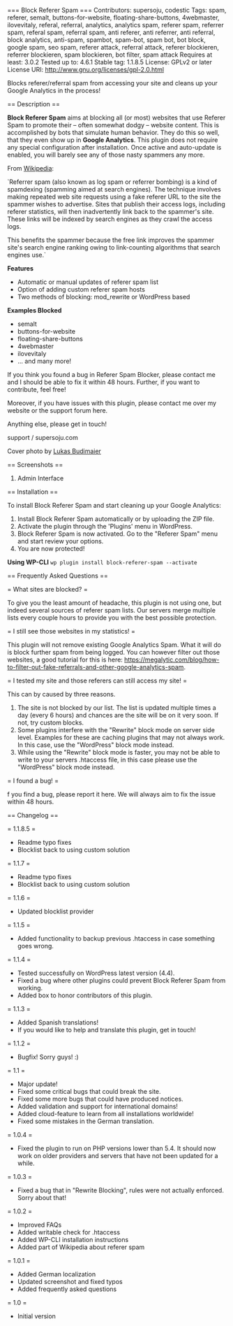 === Block Referer Spam ===
Contributors: supersoju, codestic
Tags: spam, referer, semalt, buttons-for-website, floating-share-buttons, 4webmaster, ilovevitaly, referal, referral, analytics, analytics spam, referer spam, referrer spam, referal spam, referral spam, anti referer, anti referrer, anti referral, block analytics, anti-spam, spambot, spam-bot, spam bot, bot block, google spam, seo spam, referer attack, referral attack, referer blockieren, referrer blockieren, spam blockieren, bot filter, spam attack
Requires at least: 3.0.2
Tested up to: 4.6.1
Stable tag: 1.1.8.5
License: GPLv2 or later
License URI: http://www.gnu.org/licenses/gpl-2.0.html

Blocks referer/referral spam from accessing your site and cleans up your Google Analytics in the process!

== Description ==

__Block Referer Spam__ aims at blocking all (or most) websites that use Referer Spam to promote their – often somewhat dodgy – website content. This is accomplished by bots that simulate human behavior. They do this so well, that they even show up in __Google Analytics__. This plugin does not require any special configuration after installation. Once active and auto-update is enabled, you will barely see any of those nasty spammers any more.

From [Wikipedia](https://en.wikipedia.org/wiki/Referer_spam):

`Referrer spam (also known as log spam or referrer
bombing) is a kind of spamdexing (spamming aimed
at search engines). The technique involves making
repeated web site requests using a fake referer URL
to the site the spammer wishes to advertise. Sites that
publish their access logs, including referer statistics,
will then inadvertently link back to the spammer's site.
These links will be indexed by search engines
as they crawl the access logs.

This benefits the spammer because the free link improves
the spammer site's search engine ranking owing
to link-counting algorithms that search engines use.`

__Features__

* Automatic or manual updates of referer spam list
* Option of adding custom referer spam hosts
* Two methods of blocking: mod_rewrite or WordPress based

__Examples Blocked__

* semalt
* buttons-for-website
* floating-share-buttons
* 4webmaster
* ilovevitaly
* ... and many more!

If you think you found a bug in Referer Spam Blocker, please contact me and I should be able to fix it within 48 hours. Further, if you want to contribute, feel free!

Moreover, if you have issues with this plugin, please contact me over my website or the support forum here.

Anything else, please get in touch!

support / supersoju.com

Cover photo by [Lukas Budimaier](https://unsplash.com/@lukasbudimaier)

== Screenshots ==

1. Admin Interface

== Installation ==

To install Block Referer Spam and start cleaning up your Google Analytics:

1. Install Block Referer Spam automatically or by uploading the ZIP file.
2. Activate the plugin through the 'Plugins' menu in WordPress.
3. Block Referer Spam is now activated. Go to the "Referer Spam" menu and start review your options.
4. You are now protected!

__Using WP-CLI__
`wp plugin install block-referer-spam --activate`

== Frequently Asked Questions ==

= What sites are blocked? =

To give you the least amount of headache, this plugin is not using one, but indeed several sources of referer spam lists. Our servers merge multiple lists every couple hours to provide you with the best possible protection.

= I still see those websites in my statistics! =

This plugin will not remove existing Google Analytics Spam. What it will do is block further spam from being logged. You can however filter out those websites, a good tutorial for this is here: https://megalytic.com/blog/how-to-filter-out-fake-referrals-and-other-google-analytics-spam.

= I tested my site and those referers can still access my site! =

This can by caused by three reasons.

1. The site is not blocked by our list. The list is updated multiple times a day (every 6 hours) and chances are the site will be on it very soon. If not, try custom blocks.
2. Some plugins interfere with the "Rewrite" block mode on server side level. Examples for these are caching plugins that may not always work. In this case, use the "WordPress" block mode instead.
3. While using the "Rewrite" block mode is faster, you may not be able to write to your servers .htaccess file, in this case please use the "WordPress" block mode instead.

= I found a bug! =

f you find a bug, please report it here. We will always aim to fix the issue within 48 hours.

== Changelog ==

= 1.1.8.5 =
* Readme typo fixes
* Blocklist back to using custom solution

= 1.1.7 =
* Readme typo fixes
* Blocklist back to using custom solution

= 1.1.6 =
* Updated blocklist provider

= 1.1.5 =
* Added functionality to backup previous .htaccess in case something goes wrong.

= 1.1.4 =
* Tested successfully on WordPress latest version (4.4).
* Fixed a bug where other plugins could prevent Block Referer Spam from working.
* Added box to honor contributors of this plugin.

= 1.1.3 =
* Added Spanish translations!
* If you would like to help and translate this plugin, get in touch!

= 1.1.2 =
* Bugfix! Sorry guys! :)

= 1.1 =
* Major update!
* Fixed some critical bugs that could break the site.
* Fixed some more bugs that could have produced notices.
* Added validation and support for international domains!
* Added cloud-feature to learn from all installations worldwide!
* Fixed some mistakes in the German translation.

= 1.0.4 =
* Fixed the plugin to run on PHP versions lower than 5.4. It should now work on older providers and servers that have not been updated for a while.

= 1.0.3 =
* Fixed a bug that in "Rewrite Blocking", rules were not actually enforced. Sorry about that!

= 1.0.2 =
* Improved FAQs
* Added writable check for .htaccess
* Added WP-CLI installation instructions
* Added part of Wikipedia about referer spam

= 1.0.1 =
* Added German localization
* Updated screenshot and fixed typos
* Added frequently asked questions

= 1.0 =
* Initial version
